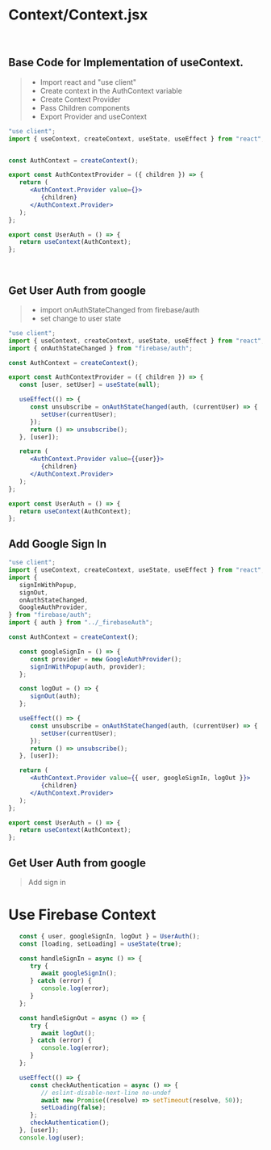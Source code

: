 # Context/Context.jsx
<br/>

## Base Code for Implementation of useContext.
>  - Import react and "use client"
>  - Create context in the AuthContext variable
>  - Create Context Provider
>  - Pass Children components
>  - Export Provider and useContext

```jsx
"use client";
import { useContext, createContext, useState, useEffect } from "react";


const AuthContext = createContext();

export const AuthContextProvider = ({ children }) => {
   return (
      <AuthContext.Provider value={}>
         {children}
      </AuthContext.Provider>
   );
};

export const UserAuth = () => {
   return useContext(AuthContext);
};

```


<br/>

## Get User Auth from google 
>  - import onAuthStateChanged from firebase/auth
>  - set change to user state

```jsx
"use client";
import { useContext, createContext, useState, useEffect } from "react";
import { onAuthStateChanged } from "firebase/auth";

const AuthContext = createContext();

export const AuthContextProvider = ({ children }) => {
   const [user, setUser] = useState(null); 

   useEffect(() => {
      const unsubscribe = onAuthStateChanged(auth, (currentUser) => {
         setUser(currentUser);
      });
      return () => unsubscribe();
   }, [user]);

   return (
      <AuthContext.Provider value={{user}}>
         {children}
      </AuthContext.Provider>
   );
};

export const UserAuth = () => {
   return useContext(AuthContext);
};

```
## Add Google Sign In
```jsx
"use client";
import { useContext, createContext, useState, useEffect } from "react";
import {
   signInWithPopup,
   signOut,
   onAuthStateChanged,
   GoogleAuthProvider,
} from "firebase/auth";
import { auth } from "../_firebaseAuth";

const AuthContext = createContext();

   const googleSignIn = () => {
      const provider = new GoogleAuthProvider();
      signInWithPopup(auth, provider);
   };

   const logOut = () => {
      signOut(auth);
   };

   useEffect(() => {
      const unsubscribe = onAuthStateChanged(auth, (currentUser) => {
         setUser(currentUser);
      });
      return () => unsubscribe();
   }, [user]);

   return (
      <AuthContext.Provider value={{ user, googleSignIn, logOut }}>
         {children}
      </AuthContext.Provider>
   );
};

export const UserAuth = () => {
   return useContext(AuthContext);
};

```
## Get User Auth from google 
>  Add sign in

# Use Firebase Context

```jsx
   const { user, googleSignIn, logOut } = UserAuth();
   const [loading, setLoading] = useState(true);

   const handleSignIn = async () => {
      try {
         await googleSignIn();
      } catch (error) {
         console.log(error);
      }
   };

   const handleSignOut = async () => {
      try {
         await logOut();
      } catch (error) {
         console.log(error);
      }
   };

   useEffect(() => {
      const checkAuthentication = async () => {
         // eslint-disable-next-line no-undef
         await new Promise((resolve) => setTimeout(resolve, 50));
         setLoading(false);
      };
      checkAuthentication();
   }, [user]);
   console.log(user);
```
